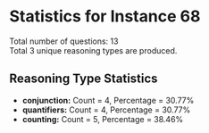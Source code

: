 # Statistics for Instance 68<br/>
Total number of questions: 13<br/>
Total 3 unique reasoning types are produced.<br/>
## Reasoning Type Statistics<br/>
- **conjunction:** Count = 4, Percentage = 30.77%<br/>
- **quantifiers:** Count = 4, Percentage = 30.77%<br/>
- **counting:** Count = 5, Percentage = 38.46%<br/>
